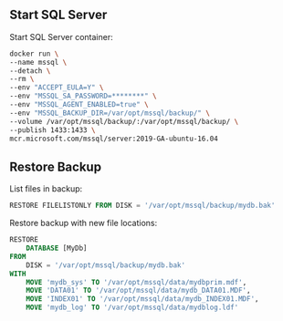 ## Start SQL Server

Start SQL Server container:

```bash
docker run \
--name mssql \
--detach \
--rm \
--env "ACCEPT_EULA=Y" \
--env "MSSQL_SA_PASSWORD=********" \
--env "MSSQL_AGENT_ENABLED=true" \
--env "MSSQL_BACKUP_DIR=/var/opt/mssql/backup/" \
--volume /var/opt/mssql/backup/:/var/opt/mssql/backup/ \
--publish 1433:1433 \
mcr.microsoft.com/mssql/server:2019-GA-ubuntu-16.04
```

## Restore Backup

List files in backup:

```sql
RESTORE FILELISTONLY FROM DISK = '/var/opt/mssql/backup/mydb.bak'
```

Restore backup with new file locations:

```sql
RESTORE
    DATABASE [MyDb]
FROM
    DISK = '/var/opt/mssql/backup/mydb.bak'
WITH
    MOVE 'mydb_sys' TO '/var/opt/mssql/data/mydbprim.mdf',
    MOVE 'DATA01' TO '/var/opt/mssql/data/mydb_DATA01.MDF',
    MOVE 'INDEX01' TO '/var/opt/mssql/data/mydb_INDEX01.MDF',
    MOVE 'mydb_log' TO '/var/opt/mssql/data/mydblog.ldf'
```